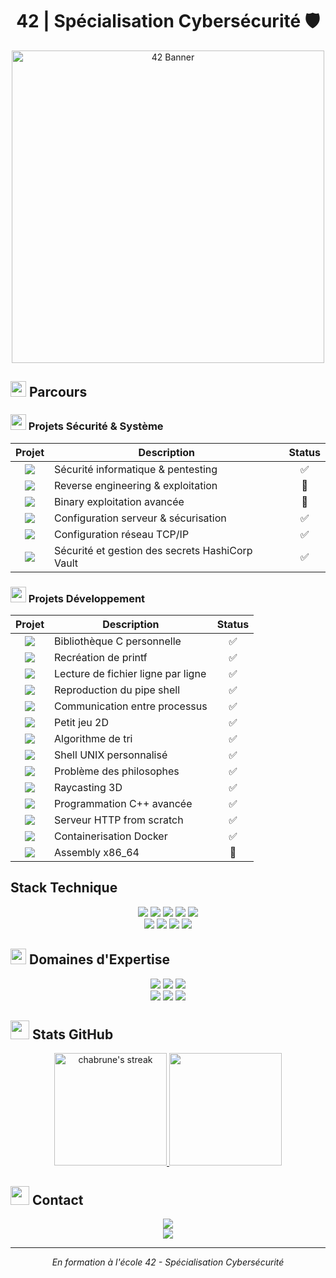 # <div align="center"> 42 | Spécialisation Cybersécurité 🛡️</div>


<p align="center">
  <img src="https://d2xgp34eq2b9wx.cloudfront.net/42-mulhouse/brand_logo/logo-42-mulhouse.png" alt="42 Banner" width="500"/>
</p>


## <img src="https://media2.giphy.com/media/QssGEmpkyEOhBCb7e1/giphy.gif?cid=ecf05e47a0n3gi1bfqntqmob8g9aid1oyj2wr3ds3mg700bl&rid=giphy.gif" width="25"> Parcours


### <img src="https://media.giphy.com/media/WFZvB7VIXBgiz3oDXE/giphy.gif" width="25"> Projets Sécurité & Système


| Projet | Description | Status |
|:--------:|-------------|:---------:|
| <img src="https://img.shields.io/badge/Snow_Crash-Security-blue?style=flat-square&logo=42"> | Sécurité informatique & pentesting | ✅ |
| <img src="https://img.shields.io/badge/Rainfall-RE-red?style=flat-square&logo=42"> | Reverse engineering & exploitation | 🔄 |
| <img src="https://img.shields.io/badge/Override-PWN-purple?style=flat-square&logo=42"> | Binary exploitation avancée | 🔄 |
| <img src="https://img.shields.io/badge/Born2beRoot-System-green?style=flat-square&logo=debian"> | Configuration serveur & sécurisation | ✅ |
| <img src="https://img.shields.io/badge/NetPractice-Network-orange?style=flat-square&logo=cisco"> | Configuration réseau TCP/IP | ✅ |
| <img src="https://img.shields.io/badge/Transcendence-Cluster_Vault-blue?style=flat-square&logo=vault"> | Sécurité et gestion des secrets HashiCorp Vault | ✅ |




### <img src="https://media.giphy.com/media/IdyAQJVN2kVPNUrojM/giphy.gif" width="25"> Projets Développement



| Projet | Description | Status |
|:--------:|-------------|:---------:|
| <img src="https://img.shields.io/badge/Libft-C-blue?style=flat-square&logo=42"> | Bibliothèque C personnelle | ✅ |
| <img src="https://img.shields.io/badge/Printf-C-blue?style=flat-square&logo=42"> | Recréation de printf | ✅ |
| <img src="https://img.shields.io/badge/GNL-C-blue?style=flat-square&logo=42"> | Lecture de fichier ligne par ligne | ✅ |
| <img src="https://img.shields.io/badge/Pipex-C-blue?style=flat-square&logo=42"> | Reproduction du pipe shell | ✅ |
| <img src="https://img.shields.io/badge/Minitalk-C-blue?style=flat-square&logo=42"> | Communication entre processus | ✅ |
| <img src="https://img.shields.io/badge/So_long-C-blue?style=flat-square&logo=42"> | Petit jeu 2D | ✅ |
| <img src="https://img.shields.io/badge/Push_swap-C-blue?style=flat-square&logo=42"> | Algorithme de tri | ✅ |
| <img src="https://img.shields.io/badge/Minishell-C-blue?style=flat-square&logo=42"> | Shell UNIX personnalisé | ✅ |
| <img src="https://img.shields.io/badge/Philosophers-C-blue?style=flat-square&logo=42"> | Problème des philosophes | ✅ |
| <img src="https://img.shields.io/badge/Cub3D-C-blue?style=flat-square&logo=42"> | Raycasting 3D | ✅ |
| <img src="https://img.shields.io/badge/CPP-C++-red?style=flat-square&logo=cplusplus"> | Programmation C++ avancée | ✅ |
| <img src="https://img.shields.io/badge/Webserv-C++-red?style=flat-square&logo=nginx"> | Serveur HTTP from scratch | ✅ |
| <img src="https://img.shields.io/badge/Inception-Docker-blue?style=flat-square&logo=docker"> | Containerisation Docker | ✅ |
| <img src="https://img.shields.io/badge/LibASM-ASM-lightgrey?style=flat-square&logo=42"> | Assembly x86_64 | 🔄 |


## Stack Technique

<div align="center">
  <img src="https://img.shields.io/badge/C-00599C?style=for-the-badge&logo=c&logoColor=white"/>
  <img src="https://img.shields.io/badge/C++-00599C?style=for-the-badge&logo=c%2B%2B&logoColor=white"/>
  <img src="https://img.shields.io/badge/Python-3776AB?style=for-the-badge&logo=python&logoColor=white"/>
  <img src="https://img.shields.io/badge/Assembly-654FF0?style=for-the-badge&logo=assembly&logoColor=white"/>
  <img src="https://img.shields.io/badge/Shell-121011?style=for-the-badge&logo=gnu-bash&logoColor=white"/>
  <br/>
  <img src="https://img.shields.io/badge/HTML5-E34F26?style=for-the-badge&logo=html5&logoColor=white"/>
  <img src="https://img.shields.io/badge/CSS3-1572B6?style=for-the-badge&logo=css3&logoColor=white"/>
  <img src="https://img.shields.io/badge/JavaScript-F7DF1E?style=for-the-badge&logo=javascript&logoColor=black"/>
  <img src="https://img.shields.io/badge/Django-092E20?style=for-the-badge&logo=django&logoColor=white"/>
</div>



## <img src="https://media.giphy.com/media/UVG0BN8TOMKkPOJS6e/giphy.gif" width="25"> Domaines d'Expertise



<div align="center">
  <img src="https://img.shields.io/badge/Security-System_&_RE-red?style=for-the-badge&logo=hackaday"/>
  <img src="https://img.shields.io/badge/Network-Administration-orange?style=for-the-badge&logo=cisco"/>
  <img src="https://img.shields.io/badge/Linux-Administration-yellow?style=for-the-badge&logo=linux"/>
  <br/>
  <img src="https://img.shields.io/badge/Docker-Containerisation-blue?style=for-the-badge&logo=docker"/>
  <img src="https://img.shields.io/badge/Low_Level-Programming-purple?style=for-the-badge&logo=assemblyscript"/>
  <img src="https://img.shields.io/badge/Web-Development-green?style=for-the-badge&logo=webpack"/>
</div>



## <img src="https://media.giphy.com/media/W5eoZHPpUx9sapR0eu/giphy.gif" width="30px" height="30px"> Stats GitHub



<p align="center">
  <a href="https://github.com/chabrune">
    <img height="180em" src="https://github-readme-streak-stats.herokuapp.com/?user=chabrune&theme=radical" alt="chabrune's streak"/>
    <img height="180em" src="https://github-readme-stats.vercel.app/api/top-langs/?username=chabrune&layout=compact&theme=radical"/>
  </a>
</p>



## <img src="https://media.giphy.com/media/QXPqYpSyBIMjBTtBbl/giphy.gif" width="30px" height="30px"> Contact



<div align="center">
  <a href="mailto:chabrune@student.42mulhouse.fr">
    <img src="https://img.shields.io/badge/email-chabrune%40student.42mulhouse.fr-blue?style=for-the-badge&logo=gmail"/>
  </a>
  <br>
  <a href="https://profile.intra.42.fr/users/chabrune">
    <img src="https://img.shields.io/badge/Profile-42-purple?style=for-the-badge&logo=42"/>
  </a>
</div>

---
<div align="center">
  <i>En formation à l'école 42 - Spécialisation Cybersécurité</i>
</div>
